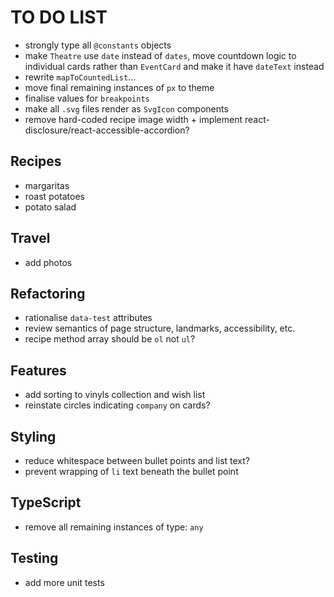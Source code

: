# TO DO LIST

- strongly type all `@constants` objects
- make `Theatre` use `date` instead of `dates`, move countdown logic to individual cards rather than `EventCard` and make it have `dateText` instead
- rewrite `mapToCountedList`...
- move final remaining instances of `px` to theme
- finalise values for `breakpoints`
- make all `.svg` files render as `SvgIcon` components
- remove hard-coded recipe image width + implement react-disclosure/react-accessible-accordion?

## Recipes

- margaritas
- roast potatoes
- potato salad

## Travel

- add photos

## Refactoring

- rationalise `data-test` attributes
- review semantics of page structure, landmarks, accessibility, etc.
- recipe method array should be `ol` not `ul`?

## Features

- add sorting to vinyls collection and wish list
- reinstate circles indicating `company` on cards?

## Styling

- reduce whitespace between bullet points and list text?
- prevent wrapping of `li` text beneath the bullet point

## TypeScript

- remove all remaining instances of type: `any`

## Testing

- add more unit tests
